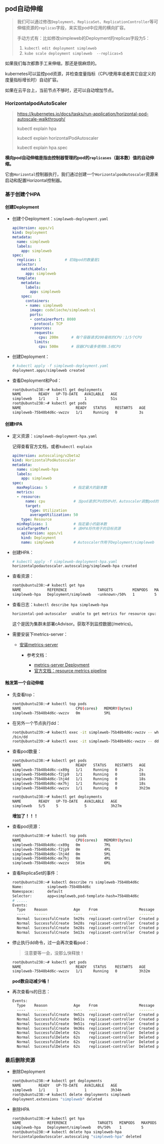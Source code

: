 ## pod自动伸缩

> 我们可以通过修改`Deployment`、`ReplicaSet`、`ReplicationController`等可伸缩资源的`replicas`字段，来实现pod中应用的横向扩容。
>
> 手动方式有：比如修改simpleweb的Deployment的replicas字段为5：
>
> 1. `kubectl edit deployment simpleweb`
> 2. `kube scale deployment simpleweb  --replicas=5`

如果我们每次都靠手工来伸缩，那还是很麻烦的。

kubernetes可以监控pod资源，并检查度量指标（CPU使用率或者其它自定义的度量指标增长时）自动扩容。

如果在云平台上，当前节点不够时，还可以自动增加节点。

### HorizontalpodAutoScaler

> https://kubernetes.io/docs/tasks/run-application/horizontal-pod-autoscale-walkthrough/
>
> kubectl explain hpa
>
> kubectl explain horizontalPodAutoscaler
>
> kubectl explain hpa.spec

**横向pod自动伸缩是指由控制器管理的pod的`replicases`（副本数）值的自动伸缩。**

它由`Horizontal`控制器执行，我们通过创建一个`HorizontalpodAutoscaler`资源来启动和配置Horizontal控制器。



### 基于创建个HPA

#### 创建Deployment

- 创建个Deployment：`simpleweb-deployment.yaml`

  ```yaml
  apiVersion: apps/v1
  kind: Deployment
  metadata:
    name: simpleweb
    labels:
      app: simpleweb
  spec:
    replicas: 1           # 初始pod的数量是1
    selector:
      matchLabels:
        app: simpleweb
    template:
      metadata:
        labels:
          app: simpleweb
      spec:
        containers:
        - name: simpleweb
          image: codelieche/simpleweb:v1
          ports:
          - containerPort: 8080
            protocol: TCP
          resources:
            requests:
              cpu: 200m      # 每个容器请求200毫核的CPU：1/5个CPU
            limits:
              cpu: 500m      # 容器CPU最多使用0.5核CPU
  ```

- 创建Deployment：

  ```bash
  # kubectl apply -f simpleweb-deployment.yaml
  deployment.apps/simpleweb created
  ```

- 查看Deployment和Pod：

  ```bash
  root@ubuntu238:~# kubectl get deployments
  NAME        READY   UP-TO-DATE   AVAILABLE   AGE
  simpleweb   1/1     1            1           51s
  root@ubuntu238:~# kubectl get pods
  NAME                         READY   STATUS    RESTARTS   AGE
  simpleweb-75b48b4d6c-vwzzv   1/1     Running   0          3s
  ```



#### 创建HPA

- 定义资源：`simpleweb-deployment-hpa.yaml`

  记得查看官方文档，或者`kubectl explain`

  ```yaml
  apiVersion: autoscaling/v2beta2
  kind: HorizontalPodAutoscaler
  metadata:
    name: simpleweb-hpa
    labels:
      app: simpleweb
  spec:
    maxReplicas: 5            # 指定最大的副本数
    metrics:
    - resource:
        name: cpu             # 当pod请求CPU的50%时，Autoscaler调整pod的数量
        target:
          type: Utilization
          averageUtilization: 50
      type: Resource
    minReplicas: 1            # 指定最小的副本数
    scaleTargetRef:           # 该HPA将作用于的目标资源
      apiVersion: apps/v1
      kind: Deployment
      name: simpleweb         # Autoscaler作用于Deployment/simpleweb
  ```

- 创建HPA：

  ```bash
  # kubectl apply -f simpleweb-deployment-hpa.yaml
  horizontalpodautoscaler.autoscaling/simpleweb-hpa created
  ```

- 查看资源：

  ```bash
  root@ubuntu238:~# kubectl get hpa
  NAME            REFERENCE              TARGETS         MINPODS   MAXPODS   REPLICAS   AGE
  simpleweb-hpa   Deployment/simpleweb   <unknown>/50%   1         5         1          31s
  ```

- 查看日志：`kubectl describe hpa simpleweb-hpa`

  ```bash
  horizontal-pod-autoscaler  unable to get metrics for resource cpu: unable to fetch metrics from resource metrics API: the server could not find the requested resource (get pods.metrics.k8s.io)
  ```

  这个是因为集群未部署cAdvisor。获取不到监控数据(/metrics)。

- 需要安装下metrics-server：
  - [安装metrics-server](../cluster/install-metrics-server.md)

    - 参考文档：

      - [metrics-server Deployment](https://github.com/kubernetes-incubator/metrics-server/tree/master/deploy/)
      - [官方文档：resource metrics pipeline](https://kubernetes.io/docs/tasks/debug-application-cluster/resource-metrics-pipeline/)

      

#### 触发第一个自动伸缩

- 先查看top：

  ```bash
  root@ubuntu238:~# kubectl top pods
  NAME                         CPU(cores)   MEMORY(bytes)
  simpleweb-75b48b4d6c-vwzzv   0m           5Mi
  ```

- 在另外一个节点执行dd：

  ```bash
  root@ubuntu239:~# kubectl exec -it simpleweb-75b48b4d6c-vwzzv -- which dd
  /bin/dd
  root@ubuntu239:~# kubectl exec -it simpleweb-75b48b4d6c-vwzzv -- dd if=/dev/zero of=/dev/null
  ```

- 查看pod数量：

  ```bash
  root@ubuntu238:~# kubectl get pods
  NAME                         READY   STATUS    RESTARTS   AGE
  simpleweb-75b48b4d6c-cx89g   1/1     Running   0          2s
  simpleweb-75b48b4d6c-f2jp9   1/1     Running   0          18s
  simpleweb-75b48b4d6c-lhj4d   1/1     Running   0          18s
  simpleweb-75b48b4d6c-mx7hj   1/1     Running   0          18s
  simpleweb-75b48b4d6c-vwzzv   1/1     Running   0          3h23m
  
  root@ubuntu238:~# kubectl get deployments
  NAME        READY   UP-TO-DATE   AVAILABLE   AGE
  simpleweb   5/5     5            5           3h27m
  ```

  **增加了！！！**

- 查看pod资源：

  ```bash
  root@ubuntu238:~# kubectl top pods
  NAME                         CPU(cores)   MEMORY(bytes)
  simpleweb-75b48b4d6c-cx89g   0m           7Mi
  simpleweb-75b48b4d6c-f2jp9   0m           4Mi
  simpleweb-75b48b4d6c-lhj4d   0m           5Mi
  simpleweb-75b48b4d6c-mx7hj   0m           4Mi
  simpleweb-75b48b4d6c-vwzzv   501m         6Mi
  ```

- 查看ReplicaSet的事件：

  ```bash
  root@ubuntu238:~# kubectl describe rs simpleweb-75b48b4d6c
  Name:           simpleweb-75b48b4d6c
  Namespace:      default
  Selector:       app=simpleweb,pod-template-hash=75b48b4d6c
  # .....
  Events:
    Type    Reason            Age    From                   Message
    ----    ------            ----   ----                   -------
    Normal  SuccessfulCreate  5m29s  replicaset-controller  Created pod: simpleweb-75b48b4d6c-mx7hj
    Normal  SuccessfulCreate  5m28s  replicaset-controller  Created pod: simpleweb-75b48b4d6c-lhj4d
    Normal  SuccessfulCreate  5m28s  replicaset-controller  Created pod: simpleweb-75b48b4d6c-f2jp9
    Normal  SuccessfulCreate  5m13s  replicaset-controller  Created pod: simpleweb-75b48b4d6c-cx89g
  ```

- 停止执行dd命令，过一会再次查看pod：

  > 注意要等一会，没那么快释放！

  ```bash
  root@ubuntu238:~# kubectl get pods
  NAME                         READY   STATUS    RESTARTS   AGE
  simpleweb-75b48b4d6c-vwzzv   1/1     Running   0          3h32m
  ```

  **pod数自动减少咯！**

- 再次查看rs的日志：

  ```bash
  Events:
    Type    Reason            Age    From                   Message
    ----    ------            ----   ----                   -------
    Normal  SuccessfulCreate  9m52s  replicaset-controller  Created pod: simpleweb-75b48b4d6c-mx7hj
    Normal  SuccessfulCreate  9m51s  replicaset-controller  Created pod: simpleweb-75b48b4d6c-lhj4d
    Normal  SuccessfulCreate  9m51s  replicaset-controller  Created pod: simpleweb-75b48b4d6c-f2jp9
    Normal  SuccessfulCreate  9m36s  replicaset-controller  Created pod: simpleweb-75b48b4d6c-cx89g
    Normal  SuccessfulDelete  62s    replicaset-controller  Deleted pod: simpleweb-75b48b4d6c-lhj4d
    Normal  SuccessfulDelete  62s    replicaset-controller  Deleted pod: simpleweb-75b48b4d6c-mx7hj
    Normal  SuccessfulDelete  62s    replicaset-controller  Deleted pod: simpleweb-75b48b4d6c-cx89g
    Normal  SuccessfulDelete  62s    replicaset-controller  Deleted pod: simpleweb-75b48b4d6c-f2jp9
  ```

### 最后删除资源

- 删除Deployment

  ```bash
  root@ubuntu238:~# kubectl get deployments
  NAME        READY   UP-TO-DATE   AVAILABLE   AGE
  simpleweb   1/1     1            1           3h34m
  root@ubuntu238:~# kubectl delete deployments simpleweb
  deployment.extensions "simpleweb" deleted
  ```

- 删除HPA

  ```bash
  root@ubuntu238:~# kubectl get hpa
  NAME            REFERENCE              TARGETS   MINPODS   MAXPODS   REPLICAS   AGE
  simpleweb-hpa   Deployment/simpleweb   0%/50%    1         5         1          3h25m
  root@ubuntu238:~# kubectl delete hpa simpleweb-hpa
  horizontalpodautoscaler.autoscaling "simpleweb-hpa" deleted
  ```

  